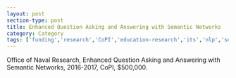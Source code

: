 ```yaml
---
layout: post
section-type: post
title: Enhanced Question Asking and Answering with Semantic Networks
category: Category
tags: ['funding','research','CoPI','education-research','its','nlp','semantics','discourse']
---
```

Office of Naval Research, Enhanced Question Asking and Answering with Semantic Networks, 2016-2017, CoPI, $500,000.

